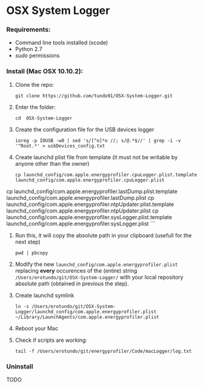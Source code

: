 # OSX System Logger

### Requirements:

* Command line tools installed (xcode)
* Python 2.7 
* *sudo* permissions


### Install (Mac OSX 10.10.2):

1. Clone the repo:

	```
	git clone https://github.com/tundo91/OSX-System-Logger.git
	```
	
1. Enter the folder:

	```
	cd	OSX-System-Logger
	```

1. Create the configuration file for the USB devices logger

	```
	ioreg -p IOUSB -w0 | sed 's/[^o]*o //; s/@.*$//' | grep -i -v '^Root.*' > usbDevices_config.txt
	```

	
1. Create launchd plist file from template (it must not be writable by anyone other than the owner)
	
	```
	cp launchd_config/com.apple.energyprofiler.cpuLogger.plist.template launchd_config/com.apple.energyprofiler.cpuLogger.plist
cp launchd_config/com.apple.energyprofiler.lastDump.plist.template launchd_config/com.apple.energyprofiler.lastDump.plist
cp launchd_config/com.apple.energyprofiler.ntpUpdater.plist.template launchd_config/com.apple.energyprofiler.ntpUpdater.plist
cp launchd_config/com.apple.energyprofiler.sysLogger.plist.template launchd_config/com.apple.energyprofiler.sysLogger.plist
	```
1. Run this, it will copy the absolute path in your clipboard (usefull for the next step)

	```
	pwd | pbcopy
	```		
		
1. Modify the new ```launchd_config/com.apple.energyprofiler.plist``` replacing **every** occurences of the (entire) string ```/Users/erotundo/git/OSX-System-Logger/``` with your local repository absolute path (obtained in previous the step).

1. Create launchd symlink
	
	```
	ln -s /Users/erotundo/git/OSX-System-Logger/launchd_config/com.apple.energyprofiler.plist ~/Library/LaunchAgents/com.apple.energyprofiler.plist
	```
1. Reboot your Mac
	
1. Check if scripts are working:
	
	```
	tail -f /Users/erotundo/git/energyprofiler/Code/macLogger/log.txt
	```
	
	
### Uninstall

TODO